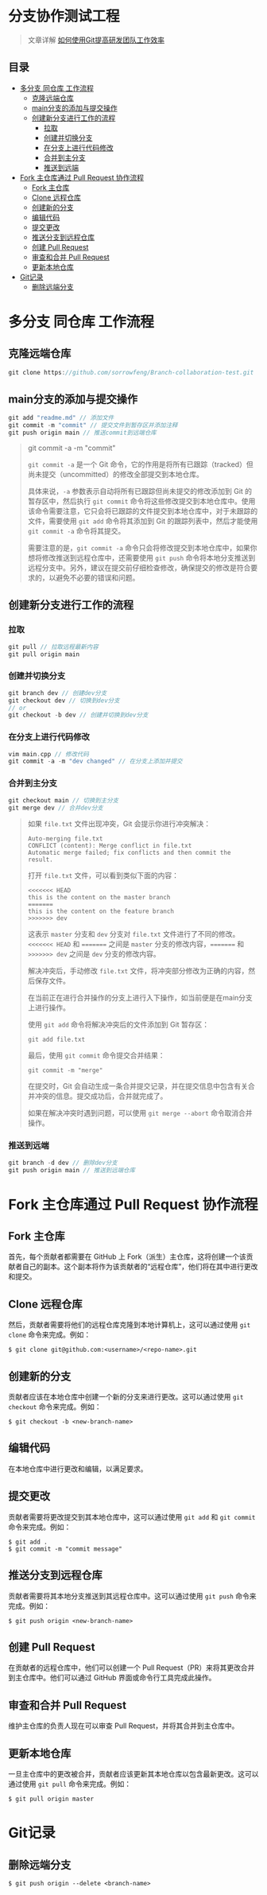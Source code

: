 # 分支协作测试工程

> 文章详解 [如何使用Git提高研发团队工作效率](https://zhuanlan.zhihu.com/p/55602151)




## 目录

* [多分支 同仓库 工作流程](#多分支-同仓库-工作流程)
	* [克隆远端仓库](#克隆远端仓库)
	* [main分支的添加与提交操作](#main分支的添加与提交操作)
	* [创建新分支进行工作的流程](#创建新分支进行工作的流程)
		* [拉取](#拉取)
		* [创建并切换分支](#创建并切换分支)
		* [在分支上进行代码修改](#在分支上进行代码修改)
		* [合并到主分支](#合并到主分支)
		* [推送到远端](#推送到远端)
* [Fork 主仓库通过 Pull Request 协作流程](#Fork-主仓库通过-Pull-Request-协作流程)
	* [Fork 主仓库](#Fork-主仓库)
	* [Clone 远程仓库](#Clone-远程仓库)
	* [创建新的分支](#创建新的分支)
	* [编辑代码](#编辑代码)
	* [提交更改](#提交更改)
	* [推送分支到远程仓库](#推送分支到远程仓库)
	* [创建 Pull Request](#创建-Pull-Request)
	* [审查和合并 Pull Request](#审查和合并-Pull-Request)
	* [更新本地仓库](#更新本地仓库)
* [Git记录](#Git记录)
	* [删除远端分支](#删除远端分支)



# 多分支 同仓库 工作流程

## 克隆远端仓库

```cpp
git clone https://github.com/sorrowfeng/Branch-collaboration-test.git
```

## main分支的添加与提交操作

```cpp
git add "readme.md" // 添加文件
git commit -m "commit" // 提交文件到暂存区并添加注释
git push origin main // 推送commit到远端仓库
```

> git commit -a -m "commit" 
>
> `git commit -a` 是一个 Git 命令，它的作用是将所有已跟踪（tracked）但尚未提交（uncommitted）的修改全部提交到本地仓库。
>
> 具体来说，`-a` 参数表示自动将所有已跟踪但尚未提交的修改添加到 Git 的暂存区中，然后执行 `git commit` 命令将这些修改提交到本地仓库中。使用该命令需要注意，它只会将已跟踪的文件提交到本地仓库中，对于未跟踪的文件，需要使用 `git add` 命令将其添加到 Git 的跟踪列表中，然后才能使用 `git commit -a` 命令将其提交。
>
> 需要注意的是，`git commit -a` 命令只会将修改提交到本地仓库中，如果你想将修改推送到远程仓库中，还需要使用 `git push` 命令将本地分支推送到远程分支中。另外，建议在提交前仔细检查修改，确保提交的修改是符合要求的，以避免不必要的错误和问题。

## 创建新分支进行工作的流程

### 拉取

```cpp
git pull // 拉取远程最新内容
git pull origin main
```

### 创建并切换分支

```cpp
git branch dev // 创建dev分支
git checkout dev // 切换到dev分支
// or
git checkout -b dev // 创建并切换到dev分支
```

### 在分支上进行代码修改

```cpp
vim main.cpp // 修改代码
git commit -a -m "dev changed" // 在分支上添加并提交
```

### 合并到主分支

``` cpp
git checkout main // 切换到主分支
git merge dev // 合并dev分支
```

> 如果 `file.txt` 文件出现冲突，Git 会提示你进行冲突解决：
>
> ```
> Auto-merging file.txt
> CONFLICT (content): Merge conflict in file.txt
> Automatic merge failed; fix conflicts and then commit the result.
> ```
>
> 打开 `file.txt` 文件，可以看到类似下面的内容：
>
> ```
> <<<<<<< HEAD
> this is the content on the master branch
> =======
> this is the content on the feature branch
> >>>>>>> dev
> ```
>
> 这表示 `master` 分支和 `dev` 分支对 `file.txt` 文件进行了不同的修改。`<<<<<<< HEAD` 和 `=======` 之间是 `master` 分支的修改内容，`=======` 和 `>>>>>>> dev` 之间是 `dev` 分支的修改内容。
>
> 解决冲突后，手动修改 `file.txt` 文件，将冲突部分修改为正确的内容，然后保存文件。
>
> 在当前正在进行合并操作的分支上进行入下操作，如当前便是在main分支上进行操作。
>
> 使用 `git add` 命令将解决冲突后的文件添加到 Git 暂存区：
>
> ```
> git add file.txt
> ```
>
> 最后，使用 `git commit` 命令提交合并结果：
>
> ```
> git commit -m "merge"
> ```
>
> 在提交时，Git 会自动生成一条合并提交记录，并在提交信息中包含有关合并冲突的信息。提交成功后，合并就完成了。
>
> 如果在解决冲突时遇到问题，可以使用 `git merge --abort` 命令取消合并操作。

### 推送到远端

```cpp
git branch -d dev // 删除dev分支
git push origin main // 推送到远端仓库
```

# Fork 主仓库通过 Pull Request 协作流程

## Fork 主仓库

首先，每个贡献者都需要在 GitHub 上 Fork（派生）主仓库，这将创建一个该贡献者自己的副本。这个副本将作为该贡献者的“远程仓库”，他们将在其中进行更改和提交。

## Clone 远程仓库

然后，贡献者需要将他们的远程仓库克隆到本地计算机上，这可以通过使用 `git clone` 命令来完成。例如：

```
$ git clone git@github.com:<username>/<repo-name>.git
```

## 创建新的分支

贡献者应该在本地仓库中创建一个新的分支来进行更改。这可以通过使用 `git checkout` 命令来完成。例如：

```
$ git checkout -b <new-branch-name>
```

## 编辑代码

在本地仓库中进行更改和编辑，以满足要求。

## 提交更改

贡献者需要将更改提交到其本地仓库中，这可以通过使用 `git add` 和 `git commit` 命令来完成。例如：

```
$ git add .
$ git commit -m "commit message"
```

## 推送分支到远程仓库

贡献者需要将其本地分支推送到其远程仓库中。这可以通过使用 `git push` 命令来完成。例如：

```
$ git push origin <new-branch-name>
```

## 创建 Pull Request

在贡献者的远程仓库中，他们可以创建一个 Pull Request（PR）来将其更改合并到主仓库中。他们可以通过 GitHub 界面或命令行工具完成此操作。

## 审查和合并 Pull Request

维护主仓库的负责人现在可以审查 Pull Request，并将其合并到主仓库中。

## 更新本地仓库

一旦主仓库中的更改被合并，贡献者应该更新其本地仓库以包含最新更改。这可以通过使用 `git pull` 命令来完成。例如：

```
$ git pull origin master
```

# Git记录

## 删除远端分支

```
$ git push origin --delete <branch-name>
```

